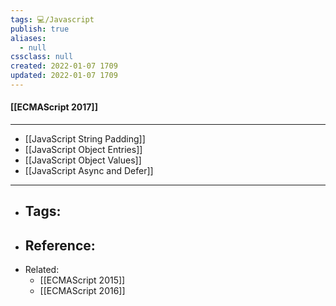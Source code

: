 ```yaml
---
tags: 💻️/Javascript
publish: true
aliases:
  - null
cssclass: null
created: 2022-01-07 1709
updated: 2022-01-07 1709
---
```


#### [[ECMAScript 2017]]

---

- [[JavaScript String Padding]]
- [[JavaScript Object Entries]]
- [[JavaScript Object Values]]
- [[JavaScript Async and Defer]]

---

- Tags: 
	- 
- Reference:
	- 
- Related:
	- [[ECMAScript 2015]]
	- [[ECMAScript 2016]]
